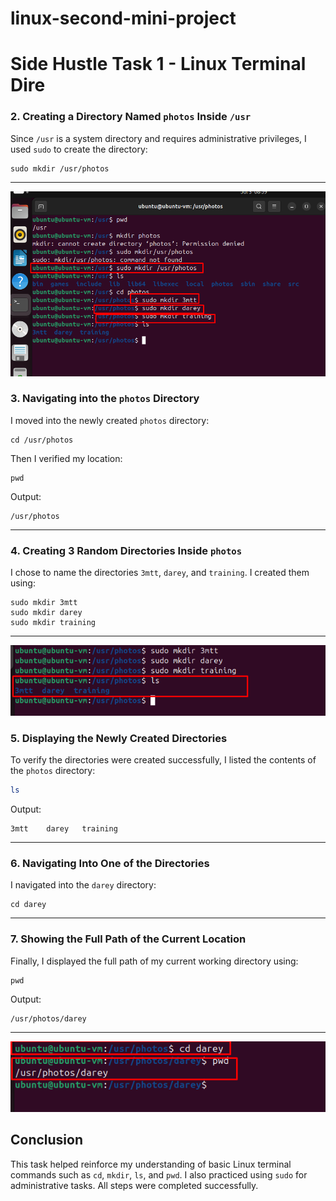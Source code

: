# linux-second-mini-project
# Side Hustle Task 1 - Linux Terminal Dire

###  2. Creating a Directory Named `photos` Inside `/usr`

Since `/usr` is a system directory and requires administrative privileges, I used `sudo` to create the directory:

```
sudo mkdir /usr/photos
```

---

![](https://github.com/adaezeokoduwa/linux-second-mini-project/blob/main/pics/creating-folders.png?raw=true)
### 3. Navigating into the `photos` Directory

I moved into the newly created `photos` directory:

```
cd /usr/photos
```

Then I verified my location:

```
pwd
```

Output:
```
/usr/photos
```

---

### 4. Creating 3 Random Directories Inside `photos`

I chose to name the directories `3mtt`, `darey`, and `training`. I created them using:

```
sudo mkdir 3mtt
sudo mkdir darey
sudo mkdir training

```

---
![](https://github.com/adaezeokoduwa/linux-second-mini-project/blob/main/pics/folders-created.png?raw=true)

###  5. Displaying the Newly Created Directories

To verify the directories were created successfully, I listed the contents of the `photos` directory:

```bash
ls
```

Output:
```
3mtt    darey   training
```

---

### 6. Navigating Into One of the Directories

I navigated into the `darey` directory:

```
cd darey
```

---

### 7. Showing the Full Path of the Current Location

Finally, I displayed the full path of my current working directory using:

```
pwd
```

Output:
```
/usr/photos/darey
```

---
![](https://github.com/adaezeokoduwa/linux-second-mini-project/blob/main/pics/showing%20path.png?raw=true)
## Conclusion

This task helped reinforce my understanding of basic Linux terminal commands such as `cd`, `mkdir`, `ls`, and `pwd`. I also practiced using `sudo` for administrative tasks. All steps were completed successfully.
